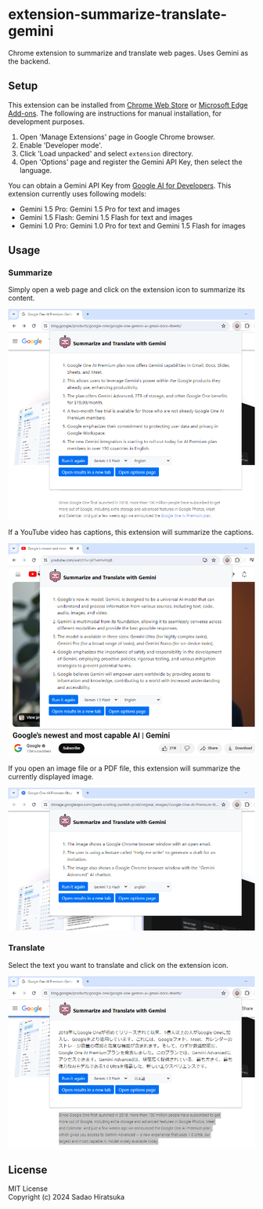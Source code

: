 # extension-summarize-translate-gemini

Chrome extension to summarize and translate web pages. Uses Gemini as the backend.

## Setup

This extension can be installed from [Chrome Web Store](https://chromewebstore.google.com/detail/hmdcbbbdmfapkpdaganadiihfmdnpngi) or [Microsoft Edge Add-ons](https://microsoftedge.microsoft.com/addons/detail/ljmmilamifhanifgbfliknbicfjllheb).
The following are instructions for manual installation, for development purposes.

1. Open 'Manage Extensions' page in Google Chrome browser.
2. Enable 'Developer mode'.
3. Click 'Load unpacked' and select `extension` directory.
4. Open 'Options' page and register the Gemini API Key, then select the language.

You can obtain a Gemini API Key from [Google AI for Developers](https://ai.google.dev/).
This extension currently uses following models:

- Gemini 1.5 Pro: Gemini 1.5 Pro for text and images
- Gemini 1.5 Flash: Gemini 1.5 Flash for text and images
- Gemini 1.0 Pro: Gemini 1.0 Pro for text and Gemini 1.5 Flash for images

## Usage

### Summarize

Simply open a web page and click on the extension icon to summarize its content.

![Summarize](img/screenshot_summarize.png)

If a YouTube video has captions, this extension will summarize the captions.

![Summarize - YouTube](img/screenshot_youtube.png)

If you open an image file or a PDF file, this extension will summarize the currently displayed image.

![Summarize - Image](img/screenshot_image.png)

### Translate

Select the text you want to translate and click on the extension icon.

![Translate](img/screenshot_translate.png)

## License

MIT License  
Copyright (c) 2024 Sadao Hiratsuka
